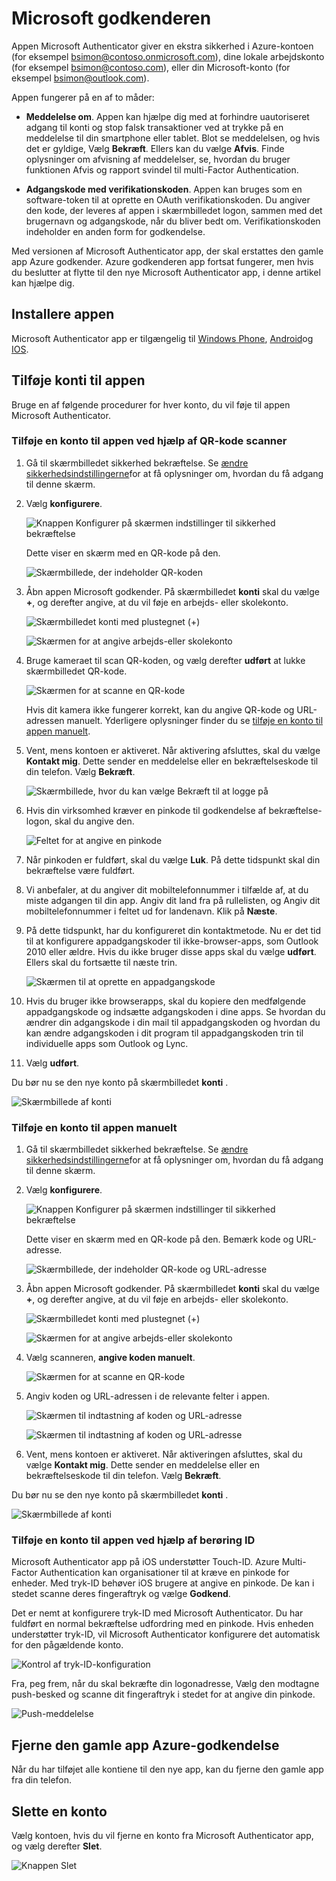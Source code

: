 <properties
    pageTitle="Microsoft Authenticator app til mobiltelefoner | Microsoft Azure"
    description="Lær at opgradere til den nyeste version af Azure godkender."
    services="multi-factor-authentication"
    documentationCenter=""
    authors="kgremban"
    manager="femila"
    editor="curtland"/>

<tags
    ms.service="multi-factor-authentication"
    ms.workload="identity"
    ms.tgt_pltfrm="na"
    ms.devlang="na"
    ms.topic="article"
    ms.date="08/22/2016"
    ms.author="kgremban"/>

# <a name="microsoft-authenticator"></a>Microsoft godkenderen

Appen Microsoft Authenticator giver en ekstra sikkerhed i Azure-kontoen (for eksempel bsimon@contoso.onmicrosoft.com), dine lokale arbejdskonto (for eksempel bsimon@contoso.com), eller din Microsoft-konto (for eksempel bsimon@outlook.com).

Appen fungerer på en af to måder:

- **Meddelelse om**. Appen kan hjælpe dig med at forhindre uautoriseret adgang til konti og stop falsk transaktioner ved at trykke på en meddelelse til din smartphone eller tablet. Blot se meddelelsen, og hvis det er gyldige, Vælg **Bekræft**. Ellers kan du vælge **Afvis**. Finde oplysninger om afvisning af meddelelser, se, hvordan du bruger funktionen Afvis og rapport svindel til multi-Factor Authentication.

- **Adgangskode med verifikationskoden**. Appen kan bruges som en software-token til at oprette en OAuth verifikationskoden. Du angiver den kode, der leveres af appen i skærmbilledet logon, sammen med det brugernavn og adgangskode, når du bliver bedt om. Verifikationskoden indeholder en anden form for godkendelse.

Med versionen af Microsoft Authenticator app, der skal erstattes den gamle app Azure godkender.  Azure godkenderen app fortsat fungerer, men hvis du beslutter at flytte til den nye Microsoft Authenticator app, i denne artikel kan hjælpe dig.  

## <a name="install-the-app"></a>Installere appen

Microsoft Authenticator app er tilgængelig til [Windows Phone](http://go.microsoft.com/fwlink/?Linkid=825071), [Android](http://go.microsoft.com/fwlink/?Linkid=825072)og [IOS](http://go.microsoft.com/fwlink/?Linkid=825073).

## <a name="add-accounts-to-the-app"></a>Tilføje konti til appen

Bruge en af følgende procedurer for hver konto, du vil føje til appen Microsoft Authenticator.

### <a name="add-an-account-to-the-app-by-using-the-qr-code-scanner"></a>Tilføje en konto til appen ved hjælp af QR-kode scanner

1. Gå til skærmbilledet sikkerhed bekræftelse.  Se [ændre sikkerhedsindstillingerne](multi-factor-authentication-end-user-manage-settings.md)for at få oplysninger om, hvordan du få adgang til denne skærm.

2. Vælg **konfigurere**.

    ![Knappen Konfigurer på skærmen indstillinger til sikkerhed bekræftelse](./media/multi-factor-authentication-azure-authenticator/azureauthe.png)

    Dette viser en skærm med en QR-kode på den.

    ![Skærmbillede, der indeholder QR-koden](./media/multi-factor-authentication-azure-authenticator/barcode2.png)

3. Åbn appen Microsoft godkender. På skærmbilledet **konti** skal du vælge **+**, og derefter angive, at du vil føje en arbejds- eller skolekonto.

    ![Skærmbilledet konti med plustegnet (+)](./media/multi-factor-authentication-azure-authenticator/addaccount3.png)

    ![Skærmen for at angive arbejds-eller skolekonto](./media/multi-factor-authentication-end-user-first-time-mobile-app/scan.png)

4. Bruge kameraet til scan QR-koden, og vælg derefter **udført** at lukke skærmbilledet QR-kode.

    ![Skærmen for at scanne en QR-kode](./media/multi-factor-authentication-end-user-first-time-mobile-app/scan2.png)

    Hvis dit kamera ikke fungerer korrekt, kan du angive QR-kode og URL-adressen manuelt. Yderligere oplysninger finder du se [tilføje en konto til appen manuelt](#add-an-account-to-the-app-manually).

5. Vent, mens kontoen er aktiveret. Når aktivering afsluttes, skal du vælge **Kontakt mig**.  Dette sender en meddelelse eller en bekræftelseskode til din telefon.  Vælg **Bekræft**.

    ![Skærmbillede, hvor du kan vælge Bekræft til at logge på](./media/multi-factor-authentication-end-user-first-time-mobile-app/verify.png)

6. Hvis din virksomhed kræver en pinkode til godkendelse af bekræftelse-logon, skal du angive den.

    ![Feltet for at angive en pinkode](./media/multi-factor-authentication-end-user-first-time-mobile-app/scan3.png)

7. Når pinkoden er fuldført, skal du vælge **Luk**. På dette tidspunkt skal din bekræftelse være fuldført.
8. Vi anbefaler, at du angiver dit mobiltelefonnummer i tilfælde af, at du miste adgangen til din app. Angiv dit land fra på rullelisten, og Angiv dit mobiltelefonnummer i feltet ud for landenavn. Klik på **Næste**.
9. På dette tidspunkt, har du konfigureret din kontaktmetode. Nu er det tid til at konfigurere appadgangskoder til ikke-browser-apps, som Outlook 2010 eller ældre. Hvis du ikke bruger disse apps skal du vælge **udført**. Ellers skal du fortsætte til næste trin.

    ![Skærmen til at oprette en appadgangskode](./media/multi-factor-authentication-end-user-first-time-mobile-app/step4.png)

10. Hvis du bruger ikke browserapps, skal du kopiere den medfølgende appadgangskode og indsætte adgangskoden i dine apps. Se hvordan du ændrer din adgangskode i din mail til appadgangskoden og hvordan du kan ændre adgangskoden i dit program til appadgangskoden trin til individuelle apps som Outlook og Lync.
11. Vælg **udført**.

Du bør nu se den nye konto på skærmbilledet **konti** .

![Skærmbillede af konti](./media/multi-factor-authentication-azure-authenticator/accounts.png)

### <a name="add-an-account-to-the-app-manually"></a>Tilføje en konto til appen manuelt

1. Gå til skærmbilledet sikkerhed bekræftelse.  Se [ændre sikkerhedsindstillingerne](multi-factor-authentication-end-user-manage-settings.md)for at få oplysninger om, hvordan du få adgang til denne skærm.

2. Vælg **konfigurere**.

    ![Knappen Konfigurer på skærmen indstillinger til sikkerhed bekræftelse](./media/multi-factor-authentication-azure-authenticator/azureauthe.png)

    Dette viser en skærm med en QR-kode på den.  Bemærk kode og URL-adresse.

    ![Skærmbillede, der indeholder QR-kode og URL-adresse](./media/multi-factor-authentication-azure-authenticator/barcode2.png)

3. Åbn appen Microsoft godkender. På skærmbilledet **konti** skal du vælge **+**, og derefter angive, at du vil føje en arbejds- eller skolekonto.

    ![Skærmbilledet konti med plustegnet (+)](./media/multi-factor-authentication-azure-authenticator/addaccount3.png)

    ![Skærmen for at angive arbejds-eller skolekonto](./media/multi-factor-authentication-end-user-first-time-mobile-app/scan.png)

4. Vælg scanneren, **angive koden manuelt**.

    ![Skærmen for at scanne en QR-kode](./media/multi-factor-authentication-end-user-first-time-mobile-app/scan2.png)

5. Angiv koden og URL-adressen i de relevante felter i appen.

    ![Skærmen til indtastning af koden og URL-adresse](./media/multi-factor-authentication-azure-authenticator/manual.png)

    ![Skærmen til indtastning af koden og URL-adresse](./media/multi-factor-authentication-end-user-first-time-mobile-app/addaccount2.png)

6. Vent, mens kontoen er aktiveret. Når aktiveringen afsluttes, skal du vælge **Kontakt mig**. Dette sender en meddelelse eller en bekræftelseskode til din telefon. Vælg **Bekræft**.

Du bør nu se den nye konto på skærmbilledet **konti** .

![Skærmbillede af konti](./media/multi-factor-authentication-azure-authenticator/accounts.png)

### <a name="add-an-account-to-the-app-by-using-touch-id"></a>Tilføje en konto til appen ved hjælp af berøring ID

Microsoft Authenticator app på iOS understøtter Touch-ID.  Azure Multi-Factor Authentication kan organisationer til at kræve en pinkode for enheder. Med tryk-ID behøver iOS brugere at angive en pinkode. De kan i stedet scanne deres fingeraftryk og vælge **Godkend**.

Det er nemt at konfigurere tryk-ID med Microsoft Authenticator. Du har fuldført en normal bekræftelse udfordring med en pinkode. Hvis enheden understøtter tryk-ID, vil Microsoft Authenticator konfigurere det automatisk for den pågældende konto.

![Kontrol af tryk-ID-konfiguration](./media/multi-factor-authentication-azure-authenticator/touchid1.png)

Fra, peg frem, når du skal bekræfte din logonadresse, Vælg den modtagne push-besked og scanne dit fingeraftryk i stedet for at angive din pinkode.

![Push-meddelelse](./media/multi-factor-authentication-azure-authenticator/touchid2.png)

## <a name="uninstall-the-old-azure-authentication-app"></a>Fjerne den gamle app Azure-godkendelse

Når du har tilføjet alle kontiene til den nye app, kan du fjerne den gamle app fra din telefon.

## <a name="delete-an-account"></a>Slette en konto

Vælg kontoen, hvis du vil fjerne en konto fra Microsoft Authenticator app, og vælg derefter **Slet**.

![Knappen Slet](./media/multi-factor-authentication-azure-authenticator/remove.png)
